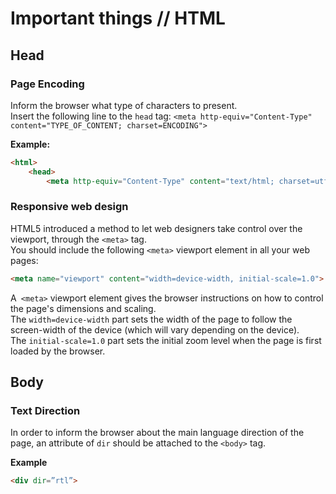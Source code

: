 # Important things // HTML

## Head

### Page Encoding
Inform the browser what type of characters to present.  
Insert the following line to the `head` tag: `<meta http-equiv="Content-Type" content="TYPE_OF_CONTENT; charset=ENCODING">`

**Example:**
```html
<html>
    <head>
        <meta http-equiv="Content-Type" content="text/html; charset=utf-8">
```

### Responsive web design

HTML5 introduced a method to let web designers take control over the viewport, through the `<meta>` tag.   
You should include the following `<meta>` viewport element in all your web pages:  
```html
<meta name="viewport" content="width=device-width, initial-scale=1.0">
```
A` <meta>` viewport element gives the browser instructions on how to control the page's dimensions and scaling.  
The `width=device-width` part sets the width of the page to follow the screen-width of the device (which will vary depending on the device).  
The `initial-scale=1.0` part sets the initial zoom level when the page is first loaded by the browser.

## Body

### Text Direction
In order to inform the browser about the main language direction of the page, an attribute of `dir` should be attached to the `<body>` tag.


**Example**
```html
<div dir=”rtl”>
```
